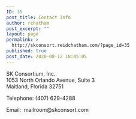 ```yaml
---
ID: 35
post_title: Contact Info
author: rchatham
post_excerpt: ""
layout: page
permalink: >
  http://skconsort.reidchatham.com/?page_id=35
published: true
post_date: 2020-08-12 18:45:05
---
```

<!-- wp:paragraph -->
<p>SK Consortium, Inc.<br>1053 North Orlando Avenue, Suite 3<br>Maitland, Florida 32751</p>
<!-- /wp:paragraph -->

<!-- wp:paragraph -->
<p>Telephone: (407) 629-4288</p>
<!-- /wp:paragraph -->

<!-- wp:paragraph -->
<p>Email:&nbsp; mailroom@skconsort.com</p>
<!-- /wp:paragraph -->

<!-- wp:advgb/map {"mapID":"advgbmap-9bf0529e-f64f-49fc-b78d-a1dea2d29645","address":"1053 N Orlando Avenue, Maitland, Florida 32751","currentAddress":"REQUEST_DENIED","lat":28.63680661252699,"lng":-81.35978845225307,"markerTitle":"SKConsortium","markerDesc":"1053 North Orlando Avenue, Suite 3\nMaitland, Florida 32751","changed":true} -->
<div class="wp-block-advgb-map advgb-map-block" style="margin:10px auto"><div class="advgb-map-content" id="advgbmap-9bf0529e-f64f-49fc-b78d-a1dea2d29645" style="height:350px" data-default="https://maps.gstatic.com/mapfiles/api-3/images/spotlight-poi2.png" data-lat="28.63680661252699" data-lng="-81.35978845225307" data-zoom="14" data-title="SKConsortium" data-desc="1053 North Orlando Avenue, Suite 3<br/&gt;Maitland, Florida 32751" data-shown="true" data-style=""></div></div>
<!-- /wp:advgb/map -->
